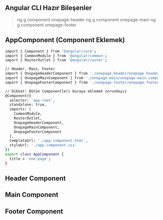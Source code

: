 ## Angular CLI Hazır Bileşenler
> ng g component      onepage-header
> ng g component      onepage-main
> ng g component      onepage-footer


## AppComponent (Component Eklemek)
```sh
import { Component } from '@angular/core';
import { CommonModule } from '@angular/common';
import { RouterOutlet } from '@angular/router';

// Header, Main, Footer
import { OnepageHeaderComponent } from './onepage-header/onepage-header.component';
import { OnepageMainComponent } from './onepage-main/onepage-main.component';
import { OnepageFooterComponent } from './onepage-footer/onepage-footer.component';

// Dikkat: Bütün Componentleri buraya eklemek zorundayız
@Component({
  selector: 'app-root',
  standalone: true,
  imports: [
    CommonModule, 
    RouterOutlet, 
    OnepageHeaderComponent, 
    OnepageMainComponent, 
    OnepageFooterComponent
  ],
  templateUrl: './app.component.html',
  styleUrl: './app.component.css'
})
export class AppComponent {
  title = 'one-page';
}
```

## Header Component
## Main Component
## Footer Component